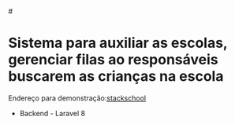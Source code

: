 #<h1>Sistema para auxiliar as escolas, gerenciar filas ao responsáveis buscarem as crianças na escola</h1>
<p>Endereço para demonstração:<a href="https://stackschool1.websiteseguro.com">stackschool</a></p>
<ul>
<li>Backend - Laravel 8</li>
</ul>
